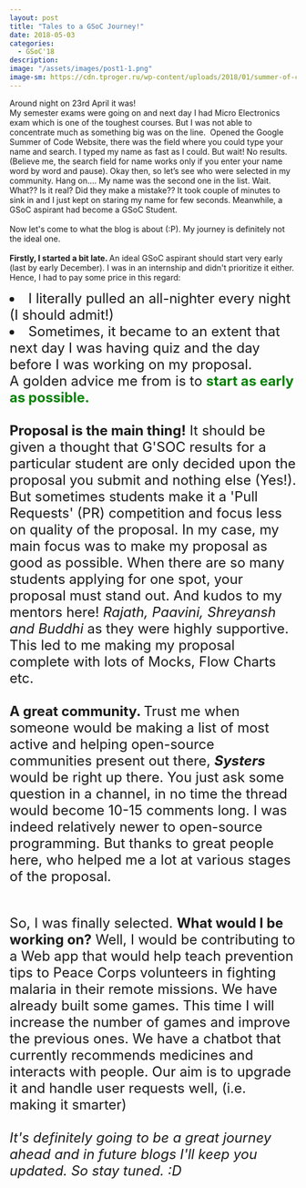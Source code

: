 ```yaml
---
layout: post
title: "Tales to a GSoC Journey!"
date: 2018-05-03
categories:
  - GSoC'18
description:
image: "/assets/images/post1-1.png"
image-sm: https://cdn.tproger.ru/wp-content/uploads/2018/01/summer-of-code-cover.jpg
---
```


Around night on 23rd April it was! 
<BR>
My semester exams were going on and next day I had Micro Electronics exam which is one of the toughest courses.
But I was not able to concentrate much as something big was on the line. 
Opened the Google Summer of Code Website, there was the field where you could type your name and search. I typed my name as fast as I could. But wait! No results. (Believe me, the search field for name works only if you enter your name word by word and pause). Okay then, so let’s see who were selected in my community. Hang on…. My name was the second one in the list. Wait. What?? Is it real? Did they make a mistake?? It took couple of minutes to sink in and I just kept on staring my name for few seconds. Meanwhile, a GSoC aspirant had become a GSoC Student.
<BR> <br>
Now let's come to what the blog is about (:P). My journey is definitely not the ideal one. <br><br>
<b>Firstly, I started a bit late. </b>An ideal GSoC aspirant
should start very early (last by early December). I was in an internship and didn't prioritize it either. Hence, I had to pay some price in this regard: 
<font size = "5px">

 <li> I literally pulled an all-nighter every night (I should admit!)</li>
 <li> Sometimes, it became to an extent that next day I was having quiz and the day before I was working on my proposal.</li>
 A golden advice me from is to <font color="green"><b>start as early as possible.</b>
 </font>
 <br><br>
    <b>Proposal is the main thing!</b> It should be given a thought that G'SOC results for a particular student are only decided upon the proposal you submit and nothing else (Yes!).
    But sometimes students make it a 'Pull Requests' (PR) competition and focus less on quality of the proposal. In my case, my main focus was to make my proposal as good as possible. When there are so many students applying for one spot, your proposal must stand out. 
    And kudos to my mentors here! <i>Rajath, Paavini, Shreyansh and Buddhi </i>as they were highly supportive. This led to me making my proposal complete with lots of Mocks, Flow Charts etc.
<br>
<BR><b>A great community. </b> Trust me when someone would be making a list of most active and helping open-source communities present out there, <b><i>Systers</i></b> would be right up there. You just ask some question in a channel, in no time the thread would become 10-15 comments long. I was indeed relatively newer to open-source programming. But thanks to great people here, who helped me a lot at various stages of the proposal.
<br><br>
<p>So, I was finally selected. <b>What would I be working on?</b>
 Well, I would be contributing to a Web app that would help teach prevention tips to Peace Corps volunteers in fighting malaria in their remote missions. We have already built some games. This time I will increase the number of games and improve the previous ones. We have a chatbot that currently recommends medicines and interacts with people. Our aim is to upgrade it and handle user requests well, (i.e. making it smarter)<br><br>
  <i>It's definitely going to be a great journey ahead and in future blogs I'll keep you updated. So stay tuned. :D <i>
<br><br> 
